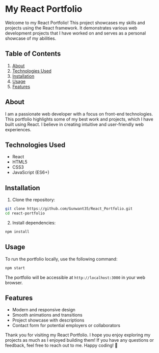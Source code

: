 # My React Portfolio

Welcome to my React Portfolio! This project showcases my skills and projects using the React framework. It demonstrates various web development projects that I have worked on and serves as a personal showcase of my abilities.

## Table of Contents

1. [About](#about)
2. [Technologies Used](#technologies-used)
3. [Installation](#installation)
4. [Usage](#usage)
5. [Features](#features)

## About

I am a passionate web developer with a focus on front-end technologies. This portfolio highlights some of my best work and projects, which I have built using React. I believe in creating intuitive and user-friendly web experiences.

## Technologies Used

- React
- HTML5
- CSS3
- JavaScript (ES6+)

## Installation

1. Clone the repository:

```bash
git clone https://github.com/Gunwant35/React_Portfolio.git
cd react-portfolio
```

2. Install dependencies:

```bash
npm install
```

## Usage

To run the portfolio locally, use the following command:

```bash
npm start
```

The portfolio will be accessible at `http://localhost:3000` in your web browser.

## Features

- Modern and responsive design
- Smooth animations and transitions
- Project showcase with descriptions
- Contact form for potential employers or collaborators


Thank you for visiting my React Portfolio. I hope you enjoy exploring my projects as much as I enjoyed building them! If you have any questions or feedback, feel free to reach out to me. Happy coding! 🚀